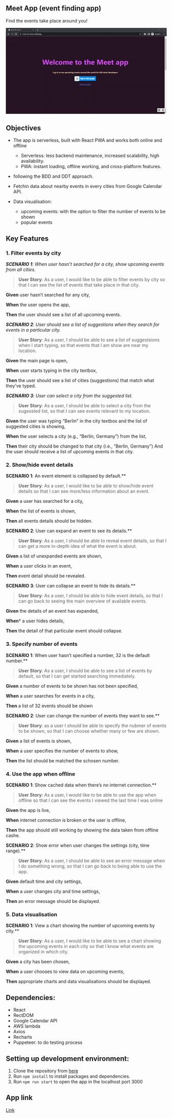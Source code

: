 ## Meet App (event finding app)
Find the events take place around you!


![Meet App gif](./public/ezgif.com-video-to-gif.gif)

## Objectives
- The app is serverless, built with React PWA and works both online and offline
  - Serverless: less backend maintenance, increased scalability, high availability.
  - PWA: instant loading, offline working, and cross-platform features.

- following the BDD and DDT approach.

- Fetchin data about nearby events in every cities from Google Calendar API.

- Data visualisation:
  - upcoming events: with the option to filter the number of events to be shown
  - popular events

## Key Features

### 1. Filter events by city
***SCENARIO 1**: When user hasn’t searched for a city, show upcoming events from all cities.*
>**User Story**: As a user, I would like to be able to filter events by city so that I can see the list of events that
take place in that city.

**Given** user hasn’t searched for any city,

**When** the user opens the app,

**Then** the user should see a list of all upcoming events.




***SCENARIO 2**: User should see a list of suggestions when they search for events in a particular city.*
>**User Story**: As a user, I should be able to see a list of suggestsions when I start typing, so that events that I am show are near my location.

**Given** the main page is open,

**When** user starts typing in the city textbox,

**Then** the user should see a list of cities (suggestions) that match what they’ve typed.




***SCENARIO 3**: User can select a city from the suggested list.*
>**User Story**: As a user, I should be able to select a city from the sugessted list, so that I can see events relevant to my location.

**Given** the user was typing “Berlin” in the city textbox 
and the list of suggested cities is showing,

**When** the user selects a city (e.g., “Berlin, Germany”) from the list,

**Then** their city should be changed to that city (i.e., “Berlin, Germany”)
And the user should receive a list of upcoming events in that city.




### 2. Show/hide event details
**SCENARIO 1**: An event element is collapsed by default.**
>**User Story**: As a user, I would like to be able to show/hide event details so that I can see more/less information about an event.

**Given** a user has searched for a city,

**When** the list of events is shown,

**Then** all events details should be hidden.




**SCENARIO 2**: User can expand an event to see its details.**
>**User Story**: As a user, I should be able to reveal event details, so that I can get a more in-depth idea of what the event is about.

**Given** a list of unexpanded events are shown,

**When** a user clicks in an event, 

**Then** event detail should be revealed.




**SCENARIO 3**: User can collapse an event to hide its details.**
>**User Story**: As a user, I should be able to hide event details, so that I can go back to seeing the main overview of available events.

**Given** the details of an event has expanded, 

**When*** a user hides details,

**Then** the detail of that particular event should collapse.



<!-- not implemented yet -->
### 3. Specify number of events
**SCENARIO 1**: When user hasn’t specified a number, 32 is the default number.**
>**User Story**: As a user, I should be able to see a list of events by default, so that I can get started searching immediately.

**Given** a number of events to be shown has not been specified,

**When** a user searches for events in a city,

**Then** a list of 32 events should be shown




**SCENARIO 2**: User can change the number of events they want to see.**
>**User Story**: as a user I should be able to specify the nubmer of events to be shown, so that I can choose whether many or few are shown.

**Given** a list of events is shown, 

**When** a user specifies the number of events to show, 

**Then** the list should be matched the schosen number.




### 4. Use the app when offline
**SCENARIO 1**: Show cached data when there’s no internet connection.**
>**User Story**: As a user, I would like to be able to use the app when offline so that I can see the events I viewed the last time I was online 

**Given** the app is live, 

**When** internet connection is broken or the user is offline,

**Then** the app should still working by showing the data taken from offline cashe.




**SCENARIO 2**: Show error when user changes the settings (city, time range).**
>**User Story**: As a user, I should be able to see an error message when I do something wrong, so that I can go back to being able to use the app.

**Given** default time and city settings, 

**When** a user changes city and time settings, 

**Then** an error message should be displayed.




### 5. Data visualisation 
**SCENARIO 1**: View a chart showing the number of upcoming events by city.**
>**User Story**: As a user, I would like to be able to see a chart showing the upcoming events in each city so that I know what events are organized in which city.

**Given** a city has been chosen,

**When** a user chooses to view data on upcoming events, 

**Then** appropriate charts and data visualisations should be displayed.


## Dependencies:
- React
- RectDOM
- Google Calendar API
- AWS lambda
- Axios
- Recharts
- Puppeteer: to do testing process


## Setting up development environment:
1. Clone the repository from [here](https://github.com/BJaguar71/MeetApp)
2. Run `npm install` to install packages and dependencies.
3. Run `npm run start` to open the app in the localhost port 3000


## App link
[Link](https://meet-me-there.netlify.app/)



